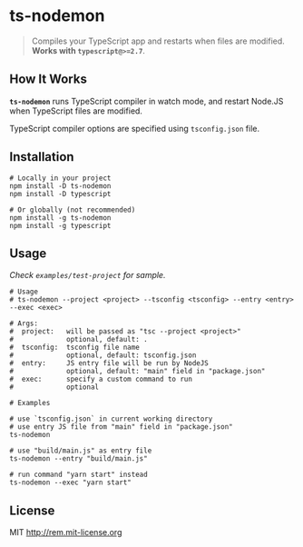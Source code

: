 # ts-nodemon

> Compiles your TypeScript app and restarts when files are modified. **Works with `typescript@>=2.7`**.

## How It Works
**`ts-nodemon`** runs TypeScript compiler in watch mode, and restart Node.JS when TypeScript files are modified.

TypeScript compiler options are specified using `tsconfig.json` file.

## Installation

```shell
# Locally in your project
npm install -D ts-nodemon
npm install -D typescript

# Or globally (not recommended)
npm install -g ts-nodemon
npm install -g typescript
```

## Usage

*Check `examples/test-project` for sample.*

```shell
# Usage
# ts-nodemon --project <project> --tsconfig <tsconfig> --entry <entry> --exec <exec>

# Args:
#  project:   will be passed as "tsc --project <project>"
#             optional, default: .
#  tsconfig:  tsconfig file name
#             optional, default: tsconfig.json
#  entry:     JS entry file will be run by NodeJS
#             optional, default: "main" field in "package.json"
#  exec:      specify a custom command to run
#             optional

# Examples

# use `tsconfig.json` in current working directory
# use entry JS file from "main" field in "package.json"
ts-nodemon

# use "build/main.js" as entry file
ts-nodemon --entry "build/main.js"

# run command "yarn start" instead
ts-nodemon --exec "yarn start"
```

## License
MIT http://rem.mit-license.org
